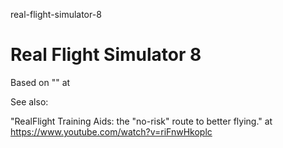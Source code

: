real-flight-simulator-8
# Real Flight Simulator 8

Based on "" at

See also:

"RealFlight Training Aids: the "no-risk" route to better flying." at https://www.youtube.com/watch?v=riFnwHkoplc

